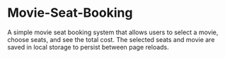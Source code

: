 # Movie-Seat-Booking
A simple movie seat booking system that allows users to select a movie, choose seats, and see the total cost. The selected seats and movie are saved in local storage to persist between page reloads.
